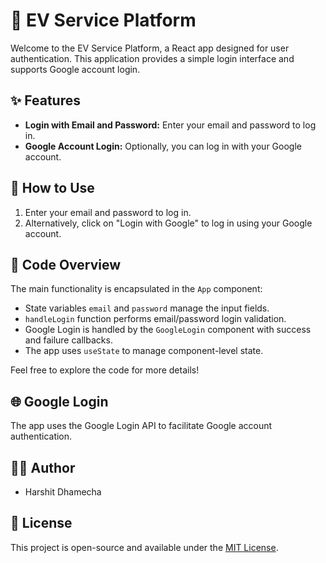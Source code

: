 # 🚗 EV Service Platform

Welcome to the EV Service Platform, a React app designed for user authentication. This application provides a simple login interface and supports Google account login.

## ✨ Features

- **Login with Email and Password:** Enter your email and password to log in.
- **Google Account Login:** Optionally, you can log in with your Google account.

## 🚀 How to Use

1. Enter your email and password to log in.
2. Alternatively, click on "Login with Google" to log in using your Google account.

## 🧐 Code Overview

The main functionality is encapsulated in the `App` component:

- State variables `email` and `password` manage the input fields.
- `handleLogin` function performs email/password login validation.
- Google Login is handled by the `GoogleLogin` component with success and failure callbacks.
- The app uses `useState` to manage component-level state.

Feel free to explore the code for more details!

## 🌐 Google Login

The app uses the Google Login API to facilitate Google account authentication.

## 👩‍💻 Author

- Harshit Dhamecha

## 📄 License

This project is open-source and available under the [MIT License](LICENSE).
